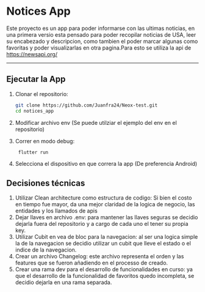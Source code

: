 # Notices App

Este proyecto es un app para poder informarse con las ultimas noticias, en una primera versio esta pensado para poder recopilar noticias de USA, leer su encabezado y descripcion, como tambien el poder marcar algunas como favoritas y poder visualizarlas en otra pagina.Para esto se utiliza la api de https://newsapi.org/

---

## Ejecutar la App

1. Clonar el repositorio:

   ```bash
   git clone https://github.com/Juanfra24/Neox-test.git
   cd notices_app
   
2. Modificar archivo env (Se puede utilziar el ejemplo del env en el repositorio)

3. Correr en modo debug:

   ```bash
    flutter run

4. Selecciona el dispositivo en que correra la app (De preferencia Android)


## Decisiones técnicas

1. Utilizar Clean architecture como estructura de codigo: Si bien el costo en tiempo fue mayor, da una mejor claridad de la logica de negocio, las entidades y los llamados de apis
2. Dejar llaves en archivo .env: para mantener las llaves seguras se decidio dejarla fuera del repositorio y a cargo de cada uno el tener su propia key.
3. Utilizar Cubit en vea de bloc para la navegacion: al ser una logica simple la de la navegacion se decidio utilizar un cubit que lleve el estado o el indice de la navegacion.
4. Crear un archivo Changelog: este archivo representa el orden y las features que se fueron añadiendo en el processo de creado.
5. Crear una rama dev para el desarrollo de funcionalidades en curso: ya que el desarrollo de la funcionalidad de favoritos quedo incompleta, se decidio dejarla en una rama separada.
